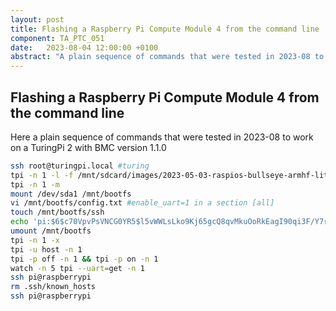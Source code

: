 ```yaml
---
layout: post
title: Flashing a Raspberry Pi Compute Module 4 from the command line
component: TA_PTC_051
date:   2023-08-04 12:00:00 +0100
abstract: "A plain sequence of commands that were tested in 2023-08 to work on a TuringPi 2 with BMC version 1.1.0"
---
```



## Flashing a Raspberry Pi Compute Module 4 from the command line

Here a plain sequence of commands that were tested in 2023-08 to work on a TuringPi 2 with BMC version 1.1.0

````bash
ssh root@turingpi.local #turing
tpi -n 1 -l -f /mnt/sdcard/images/2023-05-03-raspios-bullseye-armhf-lite.img
tpi -n 1 -m
mount /dev/sda1 /mnt/bootfs
vi /mnt/bootfs/config.txt #enable_uart=1 in a section [all]
touch /mnt/bootfs/ssh
echo 'pi:$6$c70VpvPsVNCG0YR5$l5vWWLsLko9Kj65gcQ8qvMkuOoRkEagI90qi3F/Y7rm8eNYZHW8CY6BOIKwMH7a3YYzZYL90zf304cAHLFaZE0' > /mnt/bootfs/userconf
umount /mnt/bootfs
tpi -n 1 -x
tpi -u host -n 1
tpi -p off -n 1 && tpi -p on -n 1
watch -n 5 tpi --uart=get -n 1
ssh pi@raspberrypi
rm .ssh/known_hosts
ssh pi@raspberrypi
````